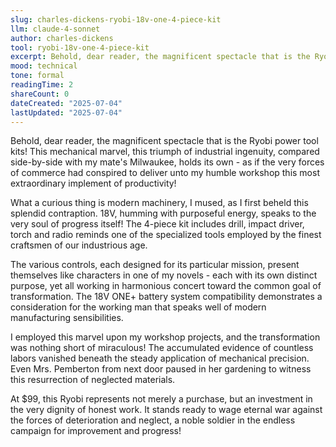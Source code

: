 ```yaml
---
slug: charles-dickens-ryobi-18v-one-4-piece-kit
llm: claude-4-sonnet
author: charles-dickens
tool: ryobi-18v-one-4-piece-kit
excerpt: Behold, dear reader, the magnificent spectacle that is the Ryobi power tool kits.
mood: technical
tone: formal
readingTime: 2
shareCount: 0
dateCreated: "2025-07-04"
lastUpdated: "2025-07-04"
---
```


Behold, dear reader, the magnificent spectacle that is the Ryobi power tool kits! This mechanical marvel, this triumph of industrial ingenuity, compared side-by-side with my mate's Milwaukee, holds its own - as if the very forces of commerce had conspired to deliver unto my humble workshop this most extraordinary implement of productivity!

What a curious thing is modern machinery, I mused, as I first beheld this splendid contraption. 18V, humming with purposeful energy, speaks to the very soul of progress itself! The 4-piece kit includes drill, impact driver, torch and radio reminds one of the specialized tools employed by the finest craftsmen of our industrious age.

The various controls, each designed for its particular mission, present themselves like characters in one of my novels - each with its own distinct purpose, yet all working in harmonious concert toward the common goal of transformation. The 18V ONE+ battery system compatibility demonstrates a consideration for the working man that speaks well of modern manufacturing sensibilities.

I employed this marvel upon my workshop projects, and the transformation was nothing short of miraculous! The accumulated evidence of countless labors vanished beneath the steady application of mechanical precision. Even Mrs. Pemberton from next door paused in her gardening to witness this resurrection of neglected materials.

At $99, this Ryobi represents not merely a purchase, but an investment in the very dignity of honest work. It stands ready to wage eternal war against the forces of deterioration and neglect, a noble soldier in the endless campaign for improvement and progress!
